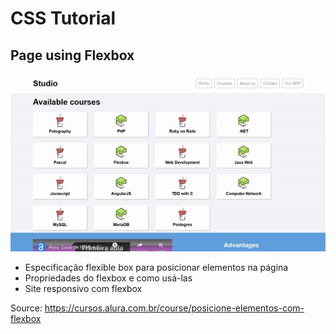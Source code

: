 # CSS  Tutorial

## Page using Flexbox

![](https://github.com/haradwaith03/FrontEndTutorials/blob/main/Flexbox/flexbox-page_gif.gif)

* Especificação flexible box para posicionar elementos na página
* Propriedades do flexbox e como usá-las
* Site responsivo com flexbox



Source: https://cursos.alura.com.br/course/posicione-elementos-com-flexbox
